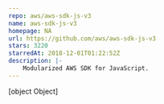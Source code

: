 ```yaml
---
repo: aws/aws-sdk-js-v3
name: aws-sdk-js-v3
homepage: NA
url: https://github.com/aws/aws-sdk-js-v3
stars: 3220
starredAt: 2018-12-01T01:22:52Z
description: |-
    Modularized AWS SDK for JavaScript.
---
```


[object Object]
